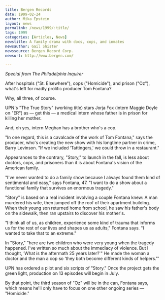 ```yaml
---
title: Bergen Records
date: 1999-02-24
author: Mika Epstein
layout: news
permalink: /news/1999/:title/
tags: 1999
categories: [Articles, News]
newstitle: A family drama with docs, cops, and inmates  
newsauthor: Gail Shister  
newssource: Bergen Record Corp.  
newsurl: http://www.bergen.com/  

---
```

*Special from The Philadelphia Inquirer*

After hospitals ("St. Elsewhere"), cops ("Homicide"), and prison ("Oz"), what's left for madly prolific producer Tom Fontana?

Why, all three, of course.

UPN's "The True Story" (working title) stars Jorja Fox (intern Maggie Doyle on "ER") as &#8212; get this &#8212; a medical intern whose father is in prison for killing her mother.

And, oh yes, intern Meghan has a brother who's a cop.

"In one regard, this is a cavalcade of the work of Tom Fontana," says the producer, who's creating the new show with his longtime partner in crime, Barry Levinson. "If we included &#8216;Tattingers,' we could throw in a restaurant."

Appearances to the contrary, "Story," to launch in the fall, is less about doctors, cops, and prisoners than it is about Fontana's vision of the American family.

"I've never wanted to do a family show because I always found them kind of sentimental and easy," says Fontana, 47. "I want to do a show about a functional family that survives an enormous tragedy."

"Story" is based on a real incident involving a couple Fontana knew: A man murdered his wife, then jumped off the roof of their apartment building. When their young son returned home from school, he saw his father's body on the sidewalk, then ran upstairs to discover his mother's.

"I think all of us, as children, experience some kind of trauma that informs us for the rest of our lives and shapes us as adults," Fontana says. "I wanted to take that to an extreme."

In "Story," "here are two children who were very young when the tragedy happened. I've written so much about the immediacy of violence. But I thought, &#8216;What is the aftermath 25 years later?'" He made the woman a doctor and the man a cop so &#8216;they both become different kinds of helpers.'"

UPN has ordered a pilot and six scripts of "Story." Once the project gets the green light, production on 13 episodes will begin in July.

By that point, the third season of "Oz" will be in the can, Fontana says, which means he'll only have to focus on one other ongoing series &#8212; "Homicide."  
